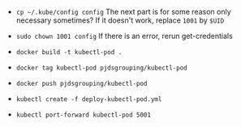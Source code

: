 - `cp ~/.kube/config config`
The next part is for some reason only necessary sometimes? If it doesn't work, replace `1001` by `$UID`
- `sudo chown 1001 config`
If there is an error, rerun get-credentials

- `docker build -t kubectl-pod .`
- `docker tag kubectl-pod pjdsgrouping/kubectl-pod`
- `docker push pjdsgrouping/kubectl-pod`
- `kubectl create -f deploy-kubectl-pod.yml`
- `kubectl port-forward kubectl-pod 5001`
